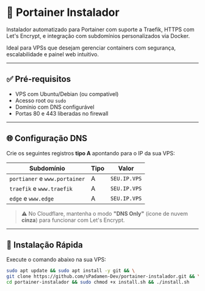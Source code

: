 # 🚀 Portainer Instalador

Instalador automatizado para Portainer com suporte a Traefik, HTTPS com Let's Encrypt, e integração com subdomínios personalizados via Docker.

Ideal para VPSs que desejam gerenciar containers com segurança, escalabilidade e painel web intuitivo.

---

## ✅ Pré-requisitos

- VPS com Ubuntu/Debian (ou compatível)
- Acesso root ou `sudo`
- Domínio com DNS configurável
- Portas 80 e 443 liberadas no firewall

---

## 🌐 Configuração DNS

Crie os seguintes registros **tipo A** apontando para o IP da sua VPS:

| Subdomínio         | Tipo | Valor              |
|--------------------|------|--------------------|
| `portianer` e `www.portainer` | A    | `SEU.IP.VPS`       | 
| `traefik` e `www.traefik`   | A    | `SEU.IP.VPS`       |
| `edge` e `www.edge`      | A    | `SEU.IP.VPS`       |

> ⚠️ No Cloudflare, mantenha o modo **"DNS Only"** (ícone de nuvem **cinza**) para funcionar com Let's Encrypt.

---

## 🚀 Instalação Rápida

Execute o comando abaixo na sua VPS:

```bash
sudo apt update && sudo apt install -y git && \
git clone https://github.com/sPadamen-Dev/portainer-instalador.git && \
cd portainer-instalador && sudo chmod +x install.sh && ./install.sh
